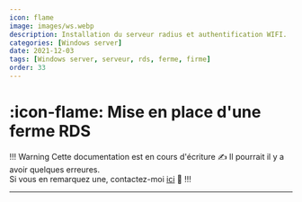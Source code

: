 ```yaml
---
icon: flame
image: images/ws.webp
description: Installation du serveur radius et authentification WIFI.
categories: [Windows server]
date: 2021-12-03
tags: [Windows server, serveur, rds, ferme, firme]
order: 33
---
```


# :icon-flame: Mise en place d'une ferme RDS


!!! Warning Cette documentation est en cours d'écriture :writing_hand:
Il pourrait il y a avoir quelques erreures.  
Si vous en remarquez une, contactez-moi [ici](mailto:contactit.yarka@slmail.me) :slightly_smiling_face:
!!!

---